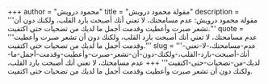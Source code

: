 +++
author = "محمود درويش"
title = "مقولة محمود درويش"
description = '''مقولة محمود درويش: عدم مسامحتك، لا تعني أنك أصبحت بارد القلب، ولكنك دون أن تشعر صبرت وأعطيت وقدمت أجمل ما لديك من تضحيات حتى اكتفيت.'''
quote = '''عدم مسامحتك، لا تعني أنك أصبحت بارد القلب، ولكنك دون أن تشعر صبرت وأعطيت وقدمت أجمل ما لديك من تضحيات حتى اكتفيت.'''
slug = '''عدم-مسامحتك،-لا-تعني-أنك-أصبحت-بارد-القلب،-ولكنك-دون-أن-تشعر-صبرت-وأعطيت-وقدمت-أجمل-ما-لديك-من-تضحيات-حتى-اكتفيت'''
+++
عدم مسامحتك، لا تعني أنك أصبحت بارد القلب، ولكنك دون أن تشعر صبرت وأعطيت وقدمت أجمل ما لديك من تضحيات حتى اكتفيت.
